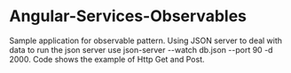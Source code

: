 <h1>Angular-Services-Observables</h1>
<p>
Sample application for observable pattern. Using JSON server to deal with data to run the json server use json-server --watch db.json --port 90 -d 2000.
Code shows the example of Http Get and Post.

</p>